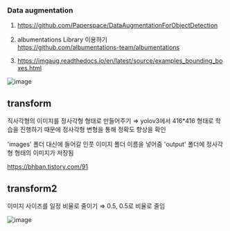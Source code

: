 

### Data augmentation  
  
1. https://github.com/Paperspace/DataAugmentationForObjectDetection  
2. albumentations Library 이용하기  
   https://github.com/albumentations-team/albumentations  
     
     
3. https://imgaug.readthedocs.io/en/latest/source/examples_bounding_boxes.html  
   
 ![image](https://user-images.githubusercontent.com/34594339/91954309-96ad9380-ed3c-11ea-82f1-a83fa20af28d.png)


## transform
직사각형의 이미지를 정사각형 형태로 만들어주기
⇒ yolov3에서 416*416 형태로 학습을 진행하기 때문에 정사각형 변형을 통해 정확도 향상을 확인

'images' 폴더 대신에 들어갈 인풋 이미지 폴더 이름을 넣어줌
'output' 폴더에 정사각형 형태의 이미지가 저장됨

https://bhban.tistory.com/91



## transform2
이미지 사이즈를 일정 비율로 줄이기 ⇒ 0.5, 0.5로 비율로 줄임

![image](https://user-images.githubusercontent.com/34594339/91967657-78e92a00-ed4e-11ea-986c-71bebdead81b.png)

